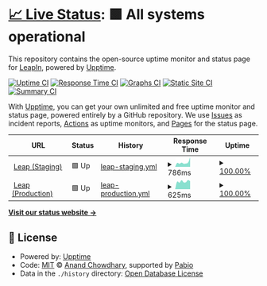 # [📈 Live Status](https://LeapIn-hr.github.io/uptime-monitor): <!--live status--> **🟩 All systems operational**

This repository contains the open-source uptime monitor and status page for [LeapIn](https://LeapIn-hr.github.io/uptime-monitor), powered by [Upptime](https://github.com/upptime/upptime).

[![Uptime CI](https://github.com/LeapIn-hr/uptime-monitor/workflows/Uptime%20CI/badge.svg)](https://github.com/LeapIn-hr/uptime-monitor/actions?query=workflow%3A%22Uptime+CI%22)
[![Response Time CI](https://github.com/LeapIn-hr/uptime-monitor/workflows/Response%20Time%20CI/badge.svg)](https://github.com/LeapIn-hr/uptime-monitor/actions?query=workflow%3A%22Response+Time+CI%22)
[![Graphs CI](https://github.com/LeapIn-hr/uptime-monitor/workflows/Graphs%20CI/badge.svg)](https://github.com/LeapIn-hr/uptime-monitor/actions?query=workflow%3A%22Graphs+CI%22)
[![Static Site CI](https://github.com/LeapIn-hr/uptime-monitor/workflows/Static%20Site%20CI/badge.svg)](https://github.com/LeapIn-hr/uptime-monitor/actions?query=workflow%3A%22Static+Site+CI%22)
[![Summary CI](https://github.com/LeapIn-hr/uptime-monitor/workflows/Summary%20CI/badge.svg)](https://github.com/LeapIn-hr/uptime-monitor/actions?query=workflow%3A%22Summary+CI%22)

With [Upptime](https://upptime.js.org), you can get your own unlimited and free uptime monitor and status page, powered entirely by a GitHub repository. We use [Issues](https://github.com/LeapIn-hr/uptime-monitor/issues) as incident reports, [Actions](https://github.com/LeapIn-hr/uptime-monitor/actions) as uptime monitors, and [Pages](https://LeapIn-hr.github.io/uptime-monitor) for the status page.

<!--start: status pages-->
<!-- This summary is generated by Upptime (https://github.com/upptime/upptime) -->
<!-- Do not edit this manually, your changes will be overwritten -->
<!-- prettier-ignore -->
| URL | Status | History | Response Time | Uptime |
| --- | ------ | ------- | ------------- | ------ |
| <img alt="" src="https://icons.duckduckgo.com/ip3/leap.staging.api.leapin.co.ico" height="13"> [Leap (Staging)](https://leap.staging.api.leapin.co/health-check) | 🟩 Up | [leap-staging.yml](https://github.com/LeapIn-hr/uptime-monitor/commits/HEAD/history/leap-staging.yml) | <details><summary><img alt="Response time graph" src="./graphs/leap-staging/response-time-week.png" height="20"> 786ms</summary><br><a href="https://LeapIn-hr.github.io/uptime-monitor/history/leap-staging"><img alt="Response time 681" src="https://img.shields.io/endpoint?url=https%3A%2F%2Fraw.githubusercontent.com%2FLeapIn-hr%2Fuptime-monitor%2FHEAD%2Fapi%2Fleap-staging%2Fresponse-time.json"></a><br><a href="https://LeapIn-hr.github.io/uptime-monitor/history/leap-staging"><img alt="24-hour response time 721" src="https://img.shields.io/endpoint?url=https%3A%2F%2Fraw.githubusercontent.com%2FLeapIn-hr%2Fuptime-monitor%2FHEAD%2Fapi%2Fleap-staging%2Fresponse-time-day.json"></a><br><a href="https://LeapIn-hr.github.io/uptime-monitor/history/leap-staging"><img alt="7-day response time 786" src="https://img.shields.io/endpoint?url=https%3A%2F%2Fraw.githubusercontent.com%2FLeapIn-hr%2Fuptime-monitor%2FHEAD%2Fapi%2Fleap-staging%2Fresponse-time-week.json"></a><br><a href="https://LeapIn-hr.github.io/uptime-monitor/history/leap-staging"><img alt="30-day response time 694" src="https://img.shields.io/endpoint?url=https%3A%2F%2Fraw.githubusercontent.com%2FLeapIn-hr%2Fuptime-monitor%2FHEAD%2Fapi%2Fleap-staging%2Fresponse-time-month.json"></a><br><a href="https://LeapIn-hr.github.io/uptime-monitor/history/leap-staging"><img alt="1-year response time 681" src="https://img.shields.io/endpoint?url=https%3A%2F%2Fraw.githubusercontent.com%2FLeapIn-hr%2Fuptime-monitor%2FHEAD%2Fapi%2Fleap-staging%2Fresponse-time-year.json"></a></details> | <details><summary><a href="https://LeapIn-hr.github.io/uptime-monitor/history/leap-staging">100.00%</a></summary><a href="https://LeapIn-hr.github.io/uptime-monitor/history/leap-staging"><img alt="All-time uptime 99.99%" src="https://img.shields.io/endpoint?url=https%3A%2F%2Fraw.githubusercontent.com%2FLeapIn-hr%2Fuptime-monitor%2FHEAD%2Fapi%2Fleap-staging%2Fuptime.json"></a><br><a href="https://LeapIn-hr.github.io/uptime-monitor/history/leap-staging"><img alt="24-hour uptime 100.00%" src="https://img.shields.io/endpoint?url=https%3A%2F%2Fraw.githubusercontent.com%2FLeapIn-hr%2Fuptime-monitor%2FHEAD%2Fapi%2Fleap-staging%2Fuptime-day.json"></a><br><a href="https://LeapIn-hr.github.io/uptime-monitor/history/leap-staging"><img alt="7-day uptime 100.00%" src="https://img.shields.io/endpoint?url=https%3A%2F%2Fraw.githubusercontent.com%2FLeapIn-hr%2Fuptime-monitor%2FHEAD%2Fapi%2Fleap-staging%2Fuptime-week.json"></a><br><a href="https://LeapIn-hr.github.io/uptime-monitor/history/leap-staging"><img alt="30-day uptime 100.00%" src="https://img.shields.io/endpoint?url=https%3A%2F%2Fraw.githubusercontent.com%2FLeapIn-hr%2Fuptime-monitor%2FHEAD%2Fapi%2Fleap-staging%2Fuptime-month.json"></a><br><a href="https://LeapIn-hr.github.io/uptime-monitor/history/leap-staging"><img alt="1-year uptime 99.99%" src="https://img.shields.io/endpoint?url=https%3A%2F%2Fraw.githubusercontent.com%2FLeapIn-hr%2Fuptime-monitor%2FHEAD%2Fapi%2Fleap-staging%2Fuptime-year.json"></a></details>
| <img alt="" src="https://icons.duckduckgo.com/ip3/leap.production.api.leapin.co.ico" height="13"> [Leap (Production)](https://leap.production.api.leapin.co/health-check) | 🟩 Up | [leap-production.yml](https://github.com/LeapIn-hr/uptime-monitor/commits/HEAD/history/leap-production.yml) | <details><summary><img alt="Response time graph" src="./graphs/leap-production/response-time-week.png" height="20"> 625ms</summary><br><a href="https://LeapIn-hr.github.io/uptime-monitor/history/leap-production"><img alt="Response time 740" src="https://img.shields.io/endpoint?url=https%3A%2F%2Fraw.githubusercontent.com%2FLeapIn-hr%2Fuptime-monitor%2FHEAD%2Fapi%2Fleap-production%2Fresponse-time.json"></a><br><a href="https://LeapIn-hr.github.io/uptime-monitor/history/leap-production"><img alt="24-hour response time 710" src="https://img.shields.io/endpoint?url=https%3A%2F%2Fraw.githubusercontent.com%2FLeapIn-hr%2Fuptime-monitor%2FHEAD%2Fapi%2Fleap-production%2Fresponse-time-day.json"></a><br><a href="https://LeapIn-hr.github.io/uptime-monitor/history/leap-production"><img alt="7-day response time 625" src="https://img.shields.io/endpoint?url=https%3A%2F%2Fraw.githubusercontent.com%2FLeapIn-hr%2Fuptime-monitor%2FHEAD%2Fapi%2Fleap-production%2Fresponse-time-week.json"></a><br><a href="https://LeapIn-hr.github.io/uptime-monitor/history/leap-production"><img alt="30-day response time 646" src="https://img.shields.io/endpoint?url=https%3A%2F%2Fraw.githubusercontent.com%2FLeapIn-hr%2Fuptime-monitor%2FHEAD%2Fapi%2Fleap-production%2Fresponse-time-month.json"></a><br><a href="https://LeapIn-hr.github.io/uptime-monitor/history/leap-production"><img alt="1-year response time 740" src="https://img.shields.io/endpoint?url=https%3A%2F%2Fraw.githubusercontent.com%2FLeapIn-hr%2Fuptime-monitor%2FHEAD%2Fapi%2Fleap-production%2Fresponse-time-year.json"></a></details> | <details><summary><a href="https://LeapIn-hr.github.io/uptime-monitor/history/leap-production">100.00%</a></summary><a href="https://LeapIn-hr.github.io/uptime-monitor/history/leap-production"><img alt="All-time uptime 99.97%" src="https://img.shields.io/endpoint?url=https%3A%2F%2Fraw.githubusercontent.com%2FLeapIn-hr%2Fuptime-monitor%2FHEAD%2Fapi%2Fleap-production%2Fuptime.json"></a><br><a href="https://LeapIn-hr.github.io/uptime-monitor/history/leap-production"><img alt="24-hour uptime 100.00%" src="https://img.shields.io/endpoint?url=https%3A%2F%2Fraw.githubusercontent.com%2FLeapIn-hr%2Fuptime-monitor%2FHEAD%2Fapi%2Fleap-production%2Fuptime-day.json"></a><br><a href="https://LeapIn-hr.github.io/uptime-monitor/history/leap-production"><img alt="7-day uptime 100.00%" src="https://img.shields.io/endpoint?url=https%3A%2F%2Fraw.githubusercontent.com%2FLeapIn-hr%2Fuptime-monitor%2FHEAD%2Fapi%2Fleap-production%2Fuptime-week.json"></a><br><a href="https://LeapIn-hr.github.io/uptime-monitor/history/leap-production"><img alt="30-day uptime 100.00%" src="https://img.shields.io/endpoint?url=https%3A%2F%2Fraw.githubusercontent.com%2FLeapIn-hr%2Fuptime-monitor%2FHEAD%2Fapi%2Fleap-production%2Fuptime-month.json"></a><br><a href="https://LeapIn-hr.github.io/uptime-monitor/history/leap-production"><img alt="1-year uptime 99.97%" src="https://img.shields.io/endpoint?url=https%3A%2F%2Fraw.githubusercontent.com%2FLeapIn-hr%2Fuptime-monitor%2FHEAD%2Fapi%2Fleap-production%2Fuptime-year.json"></a></details>

<!--end: status pages-->

[**Visit our status website →**](https://LeapIn-hr.github.io/uptime-monitor)

## 📄 License

- Powered by: [Upptime](https://github.com/upptime/upptime)
- Code: [MIT](./LICENSE) © [Anand Chowdhary](https://anandchowdhary.com), supported by [Pabio](https://pabio.com)
- Data in the `./history` directory: [Open Database License](https://opendatacommons.org/licenses/odbl/1-0/)
